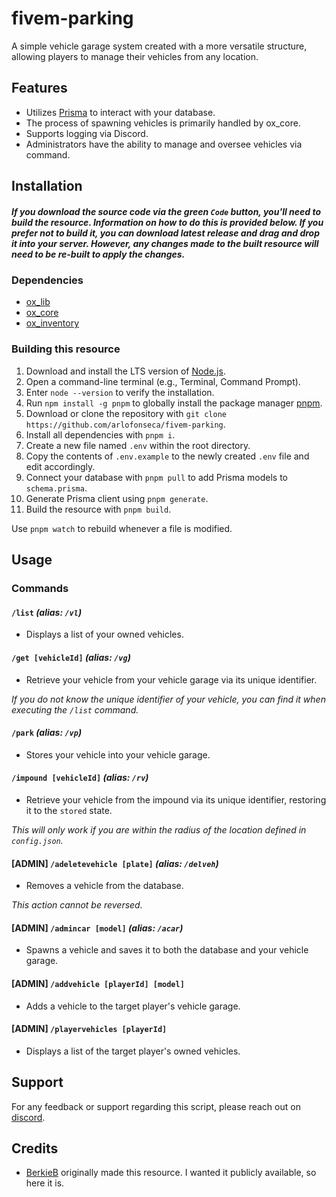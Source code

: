 # fivem-parking

A simple vehicle garage system created with a more versatile structure, allowing players to manage their vehicles from any location.

## Features

- Utilizes [Prisma](https://www.prisma.io) to interact with your database.
- The process of spawning vehicles is primarily handled by ox_core.
- Supports logging via Discord.
- Administrators have the ability to manage and oversee vehicles via command.

## Installation

##### _If you download the source code via the green `Code` button, you'll need to build the resource. Information on how to do this is provided below. If you prefer not to build it, you can download latest release and drag and drop it into your server. However, any changes made to the built resource will need to be re-built to apply the changes._

### Dependencies

- [ox_lib](https://github.com/overextended/ox_lib)
- [ox_core](https://github.com/overextended/ox_core)
- [ox_inventory](https://github.com/overextended/ox_inventory)

### Building this resource

1. Download and install the LTS version of [Node.js](https://nodejs.org/en).
2. Open a command-line terminal (e.g., Terminal, Command Prompt).
3. Enter `node --version` to verify the installation.
4. Run `npm install -g pnpm` to globally install the package manager [pnpm](https://pnpm.io).
5. Download or clone the repository with `git clone https://github.com/arlofonseca/fivem-parking`.
6. Install all dependencies with `pnpm i`.
7. Create a new file named `.env` within the root directory.
8. Copy the contents of `.env.example` to the newly created `.env` file and edit accordingly.
9. Connect your database with `pnpm pull` to add Prisma models to `schema.prisma`.
10. Generate Prisma client using `pnpm generate`.
11. Build the resource with `pnpm build`.

Use `pnpm watch` to rebuild whenever a file is modified.

## Usage

### Commands

#### `/list` _(alias: `/vl`)_

- Displays a list of your owned vehicles.

#### `/get [vehicleId]` _(alias: `/vg`)_

- Retrieve your vehicle from your vehicle garage via its unique identifier.

_If you do not know the unique identifier of your vehicle, you can find it when executing the `/list` command._

#### `/park` _(alias: `/vp`)_

- Stores your vehicle into your vehicle garage.

#### `/impound [vehicleId]` _(alias: `/rv`)_

- Retrieve your vehicle from the impound via its unique identifier, restoring it to the `stored` state.

_This will only work if you are within the radius of the location defined in `config.json`._

#### [ADMIN] `/adeletevehicle [plate]` _(alias: `/delveh`)_

- Removes a vehicle from the database.

_This action cannot be reversed._

#### [ADMIN] `/admincar [model]` _(alias: `/acar`)_

- Spawns a vehicle and saves it to both the database and your vehicle garage.

#### [ADMIN] `/addvehicle [playerId] [model]`

- Adds a vehicle to the target player's vehicle garage.

#### [ADMIN] `/playervehicles [playerId]`

- Displays a list of the target player's owned vehicles.

## Support

For any feedback or support regarding this script, please reach out on [discord](https://discord.com/invite/QZgyyBkUkp).

## Credits

- [BerkieB](https://github.com/BerkieBb) originally made this resource. I wanted it publicly available, so here it is.
